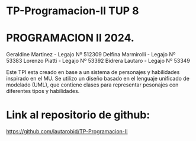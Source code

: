 # TP-Programacion-II TUP 8 
# PROGRAMACION II 2024.
Geraldine Martinez - Legajo Nº 512309
Delfina Marmirolli - Legajo Nº 53383
Lorenzo Piatti - Legajo Nº 53392
Bidrera Lautaro - Legajo Nº 53349

Este TPI esta creado en base a un sistema de personajes y habilidades inspirado en el MU. Se utilizo un diseño basado en el lenguaje unificado de modelado (UML), que contiene clases para representar pesonajes con diferentes tipos y habilidades.


# Link al repositorio de github: 
https://github.com/lautarobid/TP-Programacion-II